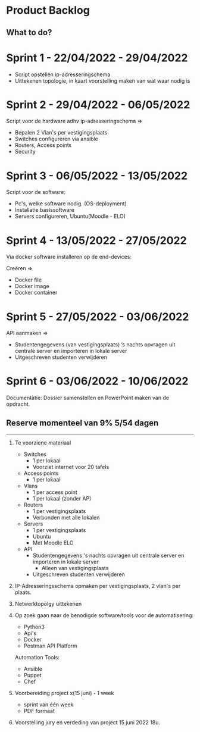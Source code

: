 # Product Backlog

## What to do?

# Sprint 1 - 22/04/2022 - 29/04/2022

-	Script opstellen ip-adresseringschema
-	Uittekenen topologie, in kaart voorstelling maken van wat waar nodig is


# Sprint 2 - 29/04/2022 - 06/05/2022

Script voor de hardware adhv ip-adresseringschema =>

-	Bepalen 2 Vlan's per vestigingsplaats
-	Switches configureren via ansible
-	Routers, Access points
-	Security

# Sprint 3 - 06/05/2022 - 13/05/2022

Script voor de software:

-	Pc's, welke software nodig. (OS-deployment)
- 	Installatie basissoftware
-	Servers configureren, Ubuntu(Moodle - ELO)


# Sprint 4 - 13/05/2022 - 27/05/2022

Via docker software installeren op de end-devices:

Creëren =>

-	Docker file
-	Docker image
-	Docker container


# Sprint 5 - 27/05/2022 - 03/06/2022

API aanmaken =>

-	Studentengegevens (van vestigingsplaats) ’s nachts opvragen uit centrale server en importeren in lokale server
-	Uitgeschreven studenten verwijderen


# Sprint 6 - 03/06/2022 - 10/06/2022

Documentatie: Dossier samenstellen en PowerPoint maken van de opdracht.


## Reserve momenteel van 9% 5/54 dagen



--------------------------------------------------------------------------------------------------------------------------------




1) Te voorziene materiaal
	- Switches
		- 1 per lokaal
		- Voorziet internet voor 20 tafels
	- Access points
		- 1 per lokaal
	- Vlans
		- 1 per access point
		- 1 per lokaal (zonder AP)
	- Routers
		- 1 per vestigingsplaats
		- Verbonden met alle lokalen
	- Servers
		- 1 per vestigingsplaats
		- Ubuntu
		- Met Moodle ELO
	- API
		- Studentengegevens 's nachts opvragen uit centrale server en importeren in lokale server
			- Alleen van vestigingsplaats
		- Uitgeschreven studenten verwijderen

2) IP-Adresseringsschema opmaken per vestigingsplaats, 2 vlan's per plaats.

3) Netwerktopolgy uittekenen 

3) Op zoek gaan naar de benodigde software/tools voor de automatisering:
	-	Python3
	-	Api's
	-	Docker
	-	Postman API Platform
	
	Automation Tools:
	-	Ansible
	-	Puppet
	-	Chef
	
4) Voorbereiding project x(15 juni) - 1 week
	-	sprint van één week
	-	PDF formaat
	
5) Voorstelling jury en verdeding van project 15 juni 2022 18u.

	
